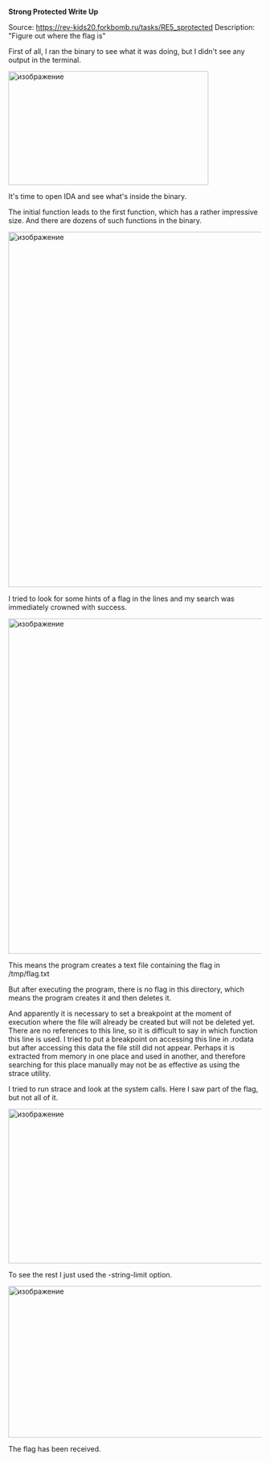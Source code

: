 **Strong Protected Write Up**

Source: https://rev-kids20.forkbomb.ru/tasks/RE5_sprotected
Description: "Figure out where the flag is"

First of all, I ran the binary to see what it was doing, but I didn't see any output in the terminal.

<img width="398" height="226" alt="изображение" src="https://github.com/user-attachments/assets/af965239-e5fd-462b-99d4-75202ec1d73c" />

It's time to open IDA and see what's inside the binary.

The initial function leads to the first function, which has a rather impressive size. And there are dozens of such functions in the binary.

<img width="1910" height="706" alt="изображение" src="https://github.com/user-attachments/assets/ff50fc98-46c3-4d84-aad3-06002bd87e3d" />

I tried to look for some hints of a flag in the lines and my search was immediately crowned with success.

<img width="1499" height="666" alt="изображение" src="https://github.com/user-attachments/assets/284e7bf4-3397-45e0-86b3-3dbabacdfbcd" />

This means the program creates a text file containing the flag in /tmp/flag.txt

But after executing the program, there is no flag in this directory, which means the program creates it and then deletes it.

And apparently it is necessary to set a breakpoint at the moment of execution where the file will already be created but will not be deleted yet. There are no references to this line, so it is difficult to say in which function this line is used. I tried to put a breakpoint on accessing this line in .rodata but after accessing this data the file still did not appear. Perhaps it is extracted from memory in one place and used in another, and therefore searching for this place manually may not be as effective as using the strace utility.

I tried to run straсe and look at the system calls. Here I saw part of the flag, but not all of it.

<img width="680" height="307" alt="изображение" src="https://github.com/user-attachments/assets/46700f41-555c-4d71-8d71-8fcce00e6b07" />

To see the rest I just used the -string-limit option.

<img width="698" height="301" alt="изображение" src="https://github.com/user-attachments/assets/2265b7fd-656a-4ced-9f1c-fe7051153f05" />

The flag has been received.
